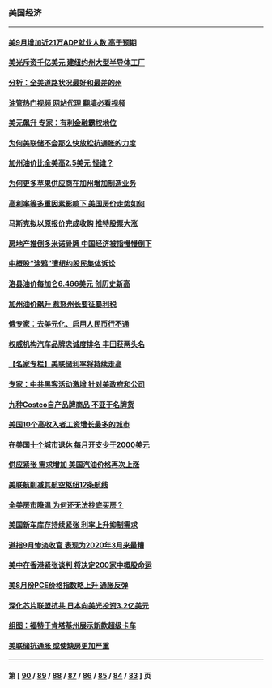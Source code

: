 ### 美国经济
---
#### [美9月增加近21万ADP就业人数 高于预期](../../pages/ncid1078158/n13839554.md?10061645) 
#### [美光斥资千亿美元 建纽约州大型半导体工厂](../../pages/ncid1078158/n13839247.md?10061645) 
#### [分析：全美道路状况最好和最差的州](../../pages/ncid1078158/n13839156.md?10061645) 
#### [油管热门视频 网站代理 翻墙必看视频](http://209.222.30.114:81/youtube.html?10061645)
#### [美元飙升 专家：有利金融霸权地位](../../pages/ncid1078158/n13839140.md?10061645) 
#### [为何美联储不会那么快放松抗通胀的力度](../../pages/ncid1078158/n13839046.md?10061645) 
#### [加州油价比全美高2.5美元 怪谁？](../../pages/ncid1078158/n13839055.md?10061645) 
#### [为何更多苹果供应商在加州增加制造业务](../../pages/ncid1078158/n13838955.md?10061645) 
#### [高利率等多重因素影响下 美国房价走势如何](../../pages/ncid1078158/n13839043.md?10061645) 
#### [马斯克拟以原报价完成收购 推特股票大涨](../../pages/ncid1078158/n13838847.md?10061645) 
#### [房地产推倒多米诺骨牌 中国经济被指慢慢倒下](../../pages/ncid1078158/n13838727.md?10061645) 
#### [中概股“涂鸦”遭纽约股民集体诉讼](../../pages/ncid1078158/n13838379.md?10061645) 
#### [洛县油价每加仑6.466美元 创历史新高](../../pages/ncid1078158/n13838238.md?10061645) 
#### [加州油价飙升 惹怒州长要征暴利税](../../pages/ncid1078158/n13838204.md?10061645) 
#### [俄专家：去美元化、启用人民币行不通](../../pages/ncid1078158/n13837392.md?10061645) 
#### [权威机构汽车品牌忠诚度排名 丰田获两头名](../../pages/ncid1078158/n13836510.md?10061645) 
#### [【名家专栏】美联储利率将持续走高](../../pages/ncid1078158/n13836990.md?10061645) 
#### [专家：中共黑客活动激增 针对美政府和公司](../../pages/ncid1078158/n13837254.md?10061645) 
#### [九种Costco自产品牌商品 不亚于名牌货](../../pages/ncid1078158/n13835875.md?10061645) 
#### [美国10个高收入者工资增长最多的城市](../../pages/ncid1078158/n13836986.md?10061645) 
#### [在美国十个城市退休 每月开支少于2000美元](../../pages/ncid1078158/n13833986.md?10061645) 
#### [供应紧张 需求增加 美国汽油价格再次上涨](../../pages/ncid1078158/n13836959.md?10061645) 
#### [美联航削减其航空枢纽12条航线](../../pages/ncid1078158/n13836894.md?10061645) 
#### [全美房市降温 为何还无法抄底买房？](../../pages/ncid1078158/n13836669.md?10061645) 
#### [美国新车库存持续紧张 利率上升抑制需求](../../pages/ncid1078158/n13836599.md?10061645) 
#### [道指9月惨淡收官 表现为2020年3月来最糟](../../pages/ncid1078158/n13836475.md?10061645) 
#### [美中在香港紧张谈判 将决定200家中概股命运](../../pages/ncid1078158/n13834602.md?10061645) 
#### [美8月份PCE价格指数略上升 通胀反弹](../../pages/ncid1078158/n13836319.md?10061645) 
#### [深化芯片联盟抗共 日本向美光投资3.2亿美元](../../pages/ncid1078158/n13836337.md?10061645) 
#### [组图：福特于肯塔基州展示新款超级卡车](../../pages/ncid1078158/n13835323.md?10061645) 
#### [美联储抗通胀 或使缺房更加严重](../../pages/ncid1078158/n13835866.md?10061645) 

---
#### 第 [ [90](./90.md?10061645) / [89](./89.md?10061645) / [88](./88.md?10061645) / [87](./87.md?10061645) / [86](./86.md?10061645) / [85](./85.md?10061645) / [84](./84.md?10061645) / [83](./83.md?10061645) ] 页
